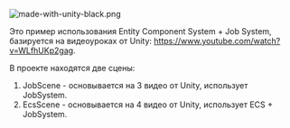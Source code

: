 ![made-with-unity-black.png]({{site.baseurl}}/made-with-unity-black.png)


Это пример использования Entity Component System + Job System, базируется на видеоуроках от Unity: https://www.youtube.com/watch?v=WLfhUKp2gag.

В проекте находятся две сцены: 
1. JobScene - основывается на 3 видео от Unity, использует JobSystem.
2. EcsScene - основывается на 4 видео от Unity, использует ECS + JobSystem.